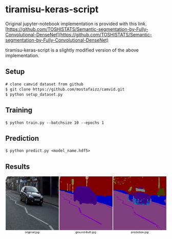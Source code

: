 # tiramisu-keras-script

Original jupyter-notebook implementation is provided with this link.
[https://github.com/TOSHISTATS/Semantic-segmentation-by-Fully-Convolutional-DenseNet](https://github.com/TOSHISTATS/Semantic-segmentation-by-Fully-Convolutional-DenseNet)

tiramisu-keras-script is a slightly modified version of the above implementation.

## Setup

```
# clone camvid dataset from github
$ git clone https://github.com/mostafaizz/camvid.git
$ python setup_dataset.py
```

## Training

```
$ python train.py --batchsize 10 --epochs 1
```

## Prediction

```
$ python predict.py <model_name.hdf5>
```

## Results

![Results](results/result.jpg)